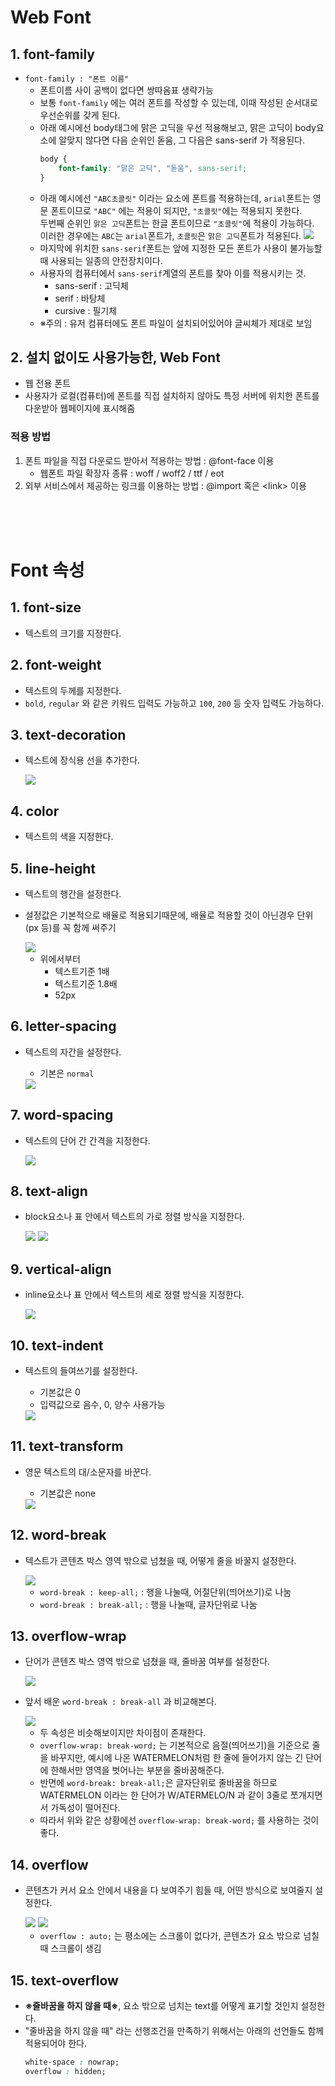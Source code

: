 # Web Font
## 1. font-family
- `font-family : "폰트 이름"`
    - 폰트이름 사이 공백이 없다면 쌍따옴표 생략가능
    - 보통 `font-family` 에는 여러 폰트를 작성할 수 있는데, 이때 작성된 순서대로 우선순위를 갖게 된다. 
    - 아래 예시에선 body태그에 맑은 고딕을 우선 적용해보고, 맑은 고딕이 body요소에 알맞지 않다면 다음 순위인 돋움, 그 다음은 sans-serif 가 적용된다.
        ```css
        body {
            font-family: "맑은 고딕", "돋움", sans-serif;
        }
        ```
    - 아래 예시에선 `"ABC초콜릿"` 이라는 요소에 폰트를 적용하는데, `arial`폰트는 영문 폰트이므로 `"ABC"` 에는 적용이 되지만, `"초콜릿"`에는 적용되지 못한다.    
    두번째 순위인 `맑은 고딕`폰트는 한글 폰트이므로 `"초콜릿"`에 적용이 가능하다.    
    이러한 경우에는 `ABC`는 `arial`폰트가, `초콜릿`은 `맑은 고딕`폰트가 적용된다.
        <img src="../img/Font/1.png">
    - 마지막에 위치한 `sans-serif`폰트는 앞에 지정한 모든 폰트가 사용이 불가능할때 사용되는 일종의 안전장치이다.
    - 사용자의 컴퓨터에서 `sans-serif`계열의 폰트를 찾아 이를 적용시키는 것. 
        - sans-serif : 고딕체
        - serif : 바탕체
        - cursive : 필기체
    - ※주의 : 유저 컴퓨터에도 폰트 파일이 설치되어있어야 글씨체가 제대로 보임

## 2. 설치 없이도 사용가능한, Web Font
- 웹 전용 폰트
- 사용자가 로컬(컴퓨터)에 폰트를 직접 설치하지 않아도 특정 서버에 위치한 폰트를 다운받아 웹페이지에 표시해줌
### 적용 방법
1. 폰트 파일을 직접 다운로드 받아서 적용하는 방법 : @font-face 이용
    - 웹폰트 파일 확장자 종류 : woff / woff2 / ttf / eot
2. 외부 서비스에서 제공하는 링크를 이용하는 방법 : @import 혹은 \<link> 이용

<br>
<br>
<br>

# Font 속성
## 1. font-size
- 텍스트의 크기를 지정한다.

## 2. font-weight
- 텍스트의 두께를 지정한다.
- `bold`, `regular` 와 같은 키워드 입력도 가능하고 `100`, `200` 등 숫자 입력도 가능하다.

## 3. text-decoration
- 텍스트에 장식용 선을 추가한다.

    <img src="../img/Font/2.png">

## 4. color
- 텍스트의 색을 지정한다.

## 5. line-height
- 텍스트의 행간을 설정한다.
- 설정값은 기본적으로 배율로 적용되기때문에, 배율로 적용할 것이 아닌경우 단위(px 등)를 꼭 함께 써주기

    <img src="../img/Font/3.png">

    - 위에서부터
        - 텍스트기준 1배
        - 텍스트기준 1.8배
        - 52px

## 6. letter-spacing
- 텍스트의 자간을 설정한다.
    - 기본은 `normal`

    <img src="../img/Font/4.png">

## 7. word-spacing
- 텍스트의 단어 간 간격을 지정한다.

    <img src="../img/Font/5.png">

## 8. text-align
- block요소나 표 안에서 텍스트의 가로 정렬 방식을 지정한다.

    <img src="../img/Font/6.png">

    <img src="../img/Font/7.png">

## 9. vertical-align
- inline요소나 표 안에서 텍스트의 세로 정렬 방식을 지정한다.

    <img src="../img/Font/8.png">

## 10. text-indent
- 텍스트의 들여쓰기를 설정한다.
    - 기본값은 0
    - 입력값으로 음수, 0, 양수 사용가능

    <img src="../img/Font/9.png">

## 11. text-transform
- 영문 텍스트의 대/소문자를 바꾼다.
    - 기본값은 none

    <img src="../img/Font/10.png">

## 12. word-break
- 텍스트가 콘텐츠 박스 영역 밖으로 넘쳤을 때, 어떻게 줄을 바꿀지 설정한다.

    <img src="../img/Font/11.png">

    - `word-break : keep-all;` : 행을 나눌때, 어절단위(띄어쓰기)로 나눔
    - `word-break : break-all;` : 행을 나눌때, 글자단위로 나눔

## 13. overflow-wrap
- 단어가 콘텐츠 박스 영역 밖으로 넘쳤을 때, 줄바꿈 여부를 설정한다.

    <img src="../img/Font/12.png">

- 앞서 배운 `word-break : break-all` 과 비교해본다.

    <img src="../img/Font/13.png">
    
    - 두 속성은 비슷해보이지만 차이점이 존재한다.
    - `overflow-wrap: break-word;` 는 기본적으로 음절(띄어쓰기)을 기준으로 줄을 바꾸지만, 예시에 나온 WATERMELON처럼 한 줄에 들어가지 않는 긴 단어에 한해서만 영역을 벗어나는 부분을 줄바꿈해준다.
    - 반면에 `word-break: break-all;`은 글자단위로 줄바꿈을 하므로 WATERMELON 이라는 한 단어가 W/ATERMELO/N 과 같이 3줄로 쪼개지면서 가독성이 떨어진다.
    - 따라서 위와 같은 상황에선 `overflow-wrap: break-word;` 를 사용하는 것이 좋다.

## 14. overflow
- 콘텐츠가 커서 요소 안에서 내용을 다 보여주기 힘들 때, 어떤 방식으로 보여줄지 설정한다.

    <img src="../img/Font/14.png">

    <img src="../img/Font/15.png">

    - `overflow : auto;` 는 평소에는 스크롤이 없다가, 콘텐츠가 요소 밖으로 넘칠때 스크롤이 생김

## 15. text-overflow
- **※줄바꿈을 하지 않을 때※**, 요소 밖으로 넘치는 text를 어떻게 표기할 것인지 설정한다.
- "줄바꿈을 하지 않을 때" 라는 선행조건을 만족하기 위해서는 아래의 선언들도 함께 적용되어야 한다.
    ```css
    white-space : nowrap;
    overflow : hidden;
    ```
